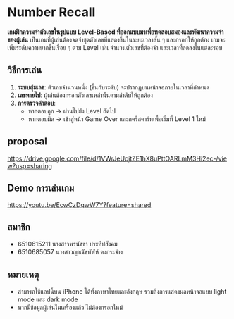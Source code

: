 # Number Recall  
**เกมฝึกความจำตัวเลขในรูปแบบ Level-Based ที่ออกแบบมาเพื่อทดสอบสมองและพัฒนาความจำของผู้เล่น** เป็นเกมที่ผู้เล่นต้องจดจำชุดตัวเลขที่แสดงขึ้นในระยะเวลาสั้น ๆ และกรอกให้ถูกต้อง เกมจะเพิ่มระดับความยากขึ้นเรื่อย ๆ ตาม Level เช่น จำนวนตัวเลขที่ต้องจำ และเวลาที่ลดลงในแต่ละรอบ


## วิธีการเล่น
1. **ระบบสุ่มเลข**: ตัวเลขจำนวนหนึ่ง (ขึ้นกับระดับ) จะปรากฏบนหน้าจอภายในเวลาที่กำหนด
2. **เลขหายไป**: ผู้เล่นต้องกรอกตัวเลขเหล่านั้นตามลำดับให้ถูกต้อง
3. **การตรวจคำตอบ**:
    - หากตอบถูก → ผ่านไปยัง Level ถัดไป
    - หากตอบผิด → เข้าสู่หน้า Game Over และกดรีสตาร์ทเพื่อเริ่มที่ Level 1 ใหม่

## proposal
https://drive.google.com/file/d/1VWrJeUojtZE1hX8uPttOARLmM3Hi2ec-/view?usp=sharing

## Demo การเล่นเกม
https://youtu.be/EcwCzDqwW7Y?feature=shared


## สมาชิก
- 6510615211 นางสาวพรนัชชา ประทีปสังคม
- 6510685057 นางสาวญาณัชทัฬห์ คงกระจ่าง

## หมายเหตุ
- สามารถใช้แอปนี้บน iPhone ได้ทั้งภาษาไทยและอังกฤษ รวมถึงการแสดงผลหน้าจอแบบ light mode และ dark mode
- หากมีข้อมูลผู้เล่นในเครื่องแล้ว ไม่ต้องกรอกใหม่




